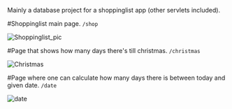 Mainly a database project for a shoppinglist app (other servlets included).


#Shoppinglist main page. <code>/shop</code>

![Shoppinglist_pic](https://user-images.githubusercontent.com/84401722/118772012-e660ca80-b88b-11eb-91b8-e4eb2a6eb236.png)


#Page that shows how many days there's till christmas. <code>/christmas</code>

![Christmas](https://user-images.githubusercontent.com/84401722/118772390-5d965e80-b88c-11eb-886a-1b65ad90664b.png)


#Page where one can calculate how many days there is between today and given date. <code>/date</code>

![date](https://user-images.githubusercontent.com/84401722/130977176-ff6fb844-a2fc-4900-bbf1-9805a6c86396.png)

